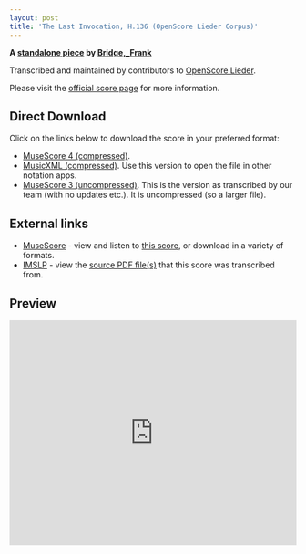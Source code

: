 ```yaml
---
layout: post
title: 'The Last Invocation, H.136 (OpenScore Lieder Corpus)'
---
```


__A [standalone piece](https://fourscoreandmore.org/openscore/lieder/Bridge,_Frank/_/) by [Bridge,_Frank](https://fourscoreandmore.org/openscore/lieder/Bridge,_Frank)__

Transcribed and maintained by contributors to [OpenScore Lieder].

Please visit the [official score page] for more information.

[official score page]: https://musescore.com/openscore-lieder-corpus/scores/6478017
[OpenScore Lieder]: https://musescore.com/openscore-lieder-corpus

## Direct Download

Click on the links below to download the score in your preferred format:
- [MuseScore 4 (compressed)](https://fourscoreandmore.org/openscore/lieder/Bridge,_Frank/_/The_Last_Invocation,_H.136.mscz).
- [MusicXML (compressed)](https://fourscoreandmore.org/openscore/lieder/Bridge,_Frank/_/The_Last_Invocation,_H.136.mxl). Use this version to open the file in other notation apps.
- [MuseScore 3 (uncompressed)](https://raw.githubusercontent.com/OpenScore/Lieder/refs/heads/main/scores/Bridge,_Frank/_/The_Last_Invocation,_H.136/lc6478017.mscx). This is the version as transcribed by our team (with no updates etc.). It is uncompressed (so a larger file).

## External links

- [MuseScore] - view and listen to [this score][MuseScore], or download in a variety of formats.
- [IMSLP] - view the [source PDF file(s)][IMSLP] that this score was transcribed from.

[MuseScore]: https://musescore.com/score/6478017
[IMSLP]: https://imslp.org/wiki/Special:ReverseLookup/212404 

## Preview

<iframe width="100%" height="394" src="https://musescore.com/openscore-lieder-corpus/scores/6478017/embed" frameborder="0" allowfullscreen allow="autoplay; fullscreen"></iframe>
